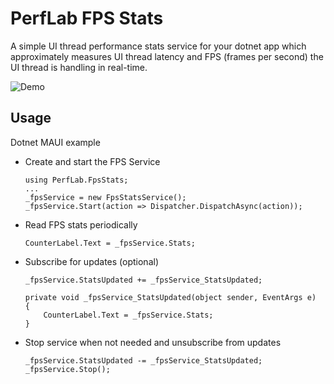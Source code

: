 # PerfLab FPS Stats

A simple UI thread performance stats service for your dotnet app which approximately measures UI thread latency and FPS (frames per second) the UI thread is handling in real-time.

![Demo](PerfLab.FpsStats.Demo.gif)

## Usage 

Dotnet MAUI example

- Create and start the FPS Service
  ```MAUI
  using PerfLab.FpsStats; 
  ...
  _fpsService = new FpsStatsService();
  _fpsService.Start(action => Dispatcher.DispatchAsync(action));
  ```
- Read FPS stats periodically
  ```MAUI
  CounterLabel.Text = _fpsService.Stats;
  ```
- Subscribe for updates (optional)
  ```
  _fpsService.StatsUpdated += _fpsService_StatsUpdated;

  private void _fpsService_StatsUpdated(object sender, EventArgs e)
  {
      CounterLabel.Text = _fpsService.Stats;
  }
  ```
- Stop service when not needed and unsubscribe from updates 
  ```MAUI
  _fpsService.StatsUpdated -= _fpsService_StatsUpdated;
  _fpsService.Stop();
  ```

